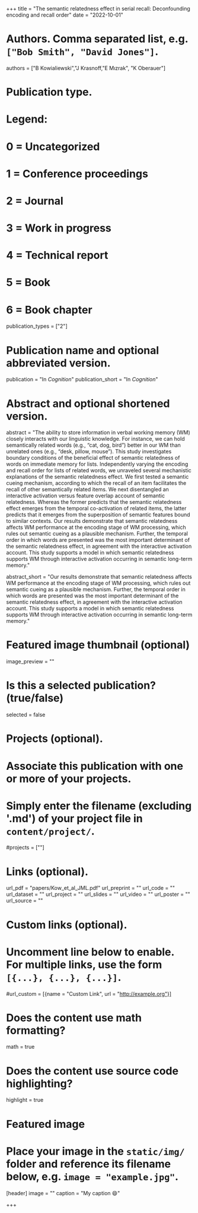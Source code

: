 +++
title = "The semantic relatedness effect in serial recall: Deconfounding encoding
and recall order"
date = "2022-10-01"

# Authors. Comma separated list, e.g. `["Bob Smith", "David Jones"]`.
authors = ["B Kowialiewski","J Krasnoff,"E Mızrak", "K Oberauer"]

# Publication type.
# Legend:
# 0 = Uncategorized
# 1 = Conference proceedings
# 2 = Journal
# 3 = Work in progress
# 4 = Technical report
# 5 = Book
# 6 = Book chapter
publication_types = ["2"]

# Publication name and optional abbreviated version.
publication = "In *Cognition*"
publication_short = "In *Cognition*"

# Abstract and optional shortened version.
abstract = "The ability to store information in verbal working memory (WM) closely interacts with our linguistic knowledge. For instance, we can hold semantically related words (e.g., “cat, dog, bird”) better in our WM than unrelated ones (e.g., “desk, pillow, mouse”). This study investigates boundary conditions of the beneficial effect of semantic relatedness of words on immediate memory for lists. Independently varying the encoding and recall order for lists of related words, we unraveled several mechanistic explanations of the semantic relatedness effect. We first tested a semantic cueing mechanism, according to which the recall of an item facilitates the recall of other semantically related items. We next disentangled an interactive activation versus feature overlap account of semantic relatedness. Whereas the former predicts that the semantic relatedness effect emerges from the temporal co-activation of related items, the latter predicts that it emerges from the superposition of semantic features bound to similar contexts. Our results demonstrate that semantic relatedness affects WM performance at the encoding stage of WM processing, which rules out semantic cueing as a plausible mechanism. Further, the temporal order in which words are presented was the most important determinant of the semantic relatedness effect, in agreement with the interactive activation account. This study supports a model in which semantic relatedness supports WM through interactive activation occurring in semantic long-term memory."

abstract_short = "Our results demonstrate that semantic relatedness affects WM performance at the encoding stage of WM processing, which rules out semantic cueing as a plausible mechanism. Further, the temporal order in which words are presented was the most important determinant of the semantic relatedness effect, in agreement with the interactive activation account. This study supports a model in which semantic relatedness supports WM through interactive activation occurring in semantic long-term memory."

# Featured image thumbnail (optional)
image_preview = ""

# Is this a selected publication? (true/false)
selected = false

# Projects (optional).
#   Associate this publication with one or more of your projects.
#   Simply enter the filename (excluding '.md') of your project file in `content/project/`.
#projects = [""]

# Links (optional).
url_pdf = "papers/Kow_et_al_JML.pdf"
url_preprint = ""
url_code = ""
url_dataset = ""
url_project = ""
url_slides = ""
url_video = ""
url_poster = ""
url_source = ""

# Custom links (optional).
#   Uncomment line below to enable. For multiple links, use the form `[{...}, {...}, {...}]`.
#url_custom = [{name = "Custom Link", url = "http://example.org"}]

# Does the content use math formatting?
math = true

# Does the content use source code highlighting?
highlight = true

# Featured image
# Place your image in the `static/img/` folder and reference its filename below, e.g. `image = "example.jpg"`.
[header]
image = ""
caption = "My caption :smile:"

+++
